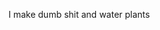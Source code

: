 I make dumb shit and water plants

<!---
Swamppe/Swamppe is a ✨ special ✨ repository because its `README.md` (this file) appears on your GitHub profile.
You can click the Preview link to take a look at your changes.
--->
